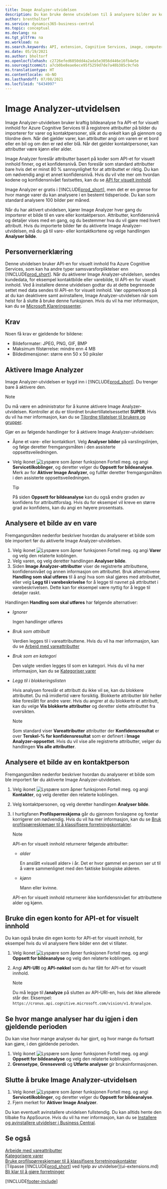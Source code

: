 ```yaml
---
title: Image Analyzer-utvidelsen
description: Du kan bruke denne utvidelsen til å analysere bilder av kontaktpersoner og varer for å finne attributter, slik at du kan raskt tilordne dem i Business Central.
author: brentholtorf
ms.service: dynamics365-business-central
ms.topic: conceptual
ms.devlang: na
ms.tgt_pltfrm: na
ms.workload: na
ms.search.keywords: API, extension, Cognitive Services, image, computer vision, attribute, tag, recognition
ms.date: 05/19/2021
ms.author: bholtorf
ms.openlocfilehash: c2726efed6050dd4a2ada5e3056d446e16fb4e5e
ms.sourcegitcommit: a7cb0be8eae6ece95f5259d7de7a48b385c9cfeb
ms.translationtype: HT
ms.contentlocale: nb-NO
ms.lasthandoff: 07/08/2021
ms.locfileid: "6434997"
---
```

# <a name="the-image-analyzer-extension"></a>Image Analyzer-utvidelsen

Image Analyzer-utvidelsen bruker kraftig bildeanalyse fra API-et for visuelt innhold for Azure Cognitive Services til å registrere attributter på bilder du importerer for varer og kontaktpersoner, slik at du enkelt kan gå gjennom og tilordne dem. Når det gjelder varer, kan attributter angi om varen er et bord eller en bil og om den er rød eller blå. Når det gjelder kontaktpersoner, kan attributter være kjønn eller alder.

Image Analyzer foreslår attributter basert på koder som API-et for visuelt innhold finner, og et konfidensnivå. Den foreslår som standard attributter bare hvis det er minst 80 % sannsynlighet for at attributtet er riktig. Du kan om nødvendig angi et annet konfidensnivå. Hvis du vil vite mer om hvordan kodene og konfidensnivået fastsettes, kan du se [API for visuelt innhold](https://go.microsoft.com/fwlink/?linkid=851476).  

Image Analyzer er gratis i [!INCLUDE[prod_short](includes/prod_short.md)], men det er en grense for hvor mange varer du kan analysere i en bestemt tidsperiode. Du kan som standard analysere 100 bilder per måned.

Når du har aktivert utvidelsen, kjører Image Analyzer hver gang du importerer et bilde til en vare eller kontaktperson. Attributter, konfidensnivå og detaljer vises med en gang, og du bestemmer hva du vil gjøre med hvert attributt. Hvis du importerte bilder før du aktiverte Image Analyzer-utvidelsen, må du gå til vare- eller kontaktkortene og velge handlingen **Analyser bilde**.  

## <a name="privacy-notice"></a>Personvernerklæring

Denne utvidelsen bruker API-en for visuelt innhold fra Azure Cognitive Services, som kan ha andre typer samsvarsforpliktelser enn [!INCLUDE[prod_short](includes/prod_short.md)]. Når du aktiverer Image Analyzer-utvidelsen, sendes kundedata, for eksempel kontaktbilde eller varebilde, til API-en for visuelt innhold. Ved å installere denne utvidelsen godtar du at dette begrensede settet med data sendes til API-en for visuelt innhold. Vær oppmerksom på at du kan deaktivere samt avinstallere, Image Analyzer-utvidelsen når som helst for å slutte å bruke denne funksjonen. Hvis du vil ha mer informasjon, kan du se [Microsoft Klareringssenter](https://go.microsoft.com/fwlink/?linkid=851463).

## <a name="requirements"></a>Krav

Noen få krav er gjeldende for bildene:

* Bildeformater: JPEG, PNG, GIF, BMP  
* Maksimum filstørrelse: mindre enn 4 MB  
* Bildedimensjoner: større enn 50 x 50 piksler  

## <a name="to-enable-image-analyzer"></a>Aktivere Image Analyzer

Image Analyzer-utvidelsen er bygd inn i [!INCLUDE[prod_short](includes/prod_short.md)]. Du trenger bare å aktivere den.

> [!NOTE]  
> Du må være en administrator for å kunne aktivere Image Analyzer-utvidelsen. Kontroller at du er tilordnet brukertillatelsessettet **SUPER**. Hvis du vil ha mer informasjon, kan du se [Tilordne tillatelser til brukere og grupper](ui-define-granular-permissions.md).

Gjør en av følgende handlinger for å aktivere Image Analyzer-utvidelsen:

* Åpne et vare- eller kontaktkort. Velg **Analyser bilder** på varslingslinjen, og følge deretter fremgangsmåten i den assisterte oppsettsveiledningen.  
* Velg ikonet ![Lyspære som åpner funksjonen Fortell meg.](media/ui-search/search_small.png "Fortell hva du vil gjøre") og angi **Servicetilkoblinger**, og deretter velger du **Oppsett for bildeanalyse**. Merk av for **Aktiver Image Analyzer**, og fullfør deretter fremgangsmåten i den assisterte oppsettsveiledningen.  

    > [!TIP]  
    > På siden **Oppsett for bildeanalyse** kan du også endre graden av konfidens for attributtforslag. Hvis du for eksempel vil kreve en større grad av konfidens, kan du angi en høyere prosentsats.

## <a name="to-analyze-an-image-of-an-item"></a>Analysere et bilde av en vare

Fremgangsmåten nedenfor beskriver hvordan du analyserer et bilde som ble importert før du aktiverte Image Analyzer-utvidelsen.  

1. Velg ikonet ![Lyspære som åpner funksjonen Fortell meg.](media/ui-search/search_small.png "Fortell hva du vil gjøre") og angi **Varer** og velg den relaterte koblingen.  
2. Velg varen, og velg deretter handlingen **Analyser bilde**.  
3. Siden **Image Analyzer-attributter** viser de registrerte attributtene, konfidensnivået og annen informasjon om attributtet. Bruk alternativene **Handling som skal utføres** til å angi hva som skal gjøres med attributtet, eller velg **Legg til i varebeskrivelse** for å legge til navnet på attributtet i varebeskrivelsen. Dette kan for eksempel være nyttig for å legge til detaljer raskt. 

Handlingen **Handling som skal utføres** har følgende alternativer:

  * *Ignorer*

    Ingen handlinger utføres
  * *Bruk som attributt*

    Verdien legges til i vareattributtene. Hvis du vil ha mer informasjon, kan du se [Arbeid med vareattributter](inventory-how-work-item-attributes.md)
  * *Bruk som en kategori*

    Den valgte verdien legges til som en kategori. Hvis du vil ha mer informasjon, kan du se [Kategoriser varer](inventory-how-categorize-items.md)
  * *Legg til i blokkeringslisten*

    Hvis analysen foreslår et attributt du ikke vil se, kan du blokkere attributtet. Du må imidlertid være forsiktig. Blokkerte attributter blir heller ikke foreslått for andre varer. Hvis du angrer at du blokkerte et attributt, kan du velge **Vis blokkerte attributter** og deretter slette attributtet fra oversikten.
  
    > [!NOTE]  
    > Som standard viser **Vareattributter** attributter der **Konfidensresultat** er over **Terskel-% for konfidensresultat** som er definert i **Image Analyzer-oppsettet**. Hvis du vil vise alle registrerte attributter, velger du handlingen **Vis alle attributter**.

## <a name="to-analyze-a-picture-of-a-contact-person"></a>Analysere et bilde av en kontaktperson

Fremgangsmåten nedenfor beskriver hvordan du analyserer et bilde som ble importert før du aktiverte Image Analyzer-utvidelsen.  

1. Velg ikonet ![Lyspære som åpner funksjonen Fortell meg.](media/ui-search/search_small.png "Fortell hva du vil gjøre") og angi **Kontakter**, og velg deretter den relaterte koblingen.  
2. Velg kontaktpersonen, og velg deretter handlingen **Analyser bilde**.  
3. I hurtigfanen **Profilspørreskjema** går du gjennom forslagene og foretar korrigerer om nødvendig. Hvis du vil ha mer informasjon, kan du se [Bruk profilspørreskjemaer til å klassifisere forretningskontakter](marketing-create-contact-profile-questionnaire.md).  

    > [!NOTE]  
    > 
    > API-en for visuelt innhold returnerer følgende attributter:
    > * *alder*
    >
    >     En anslått «visuell alder» i år. Det er hvor gammel en person ser ut til å være sammenlignet med den faktiske biologiske alderen.
    > * *kjønn*
    >
    >    Mann eller kvinne.
    > 
    > API-en for visuelt innhold returnerer ikke konfidensnivået for attributtene alder og kjønn.
  
## <a name="to-use-your-own-account-for-the-computer-vision-api"></a>Bruke din egen konto for API-et for visuelt innhold

Du kan også bruke din egen konto for API-et for visuelt innhold, for eksempel hvis du vil analysere flere bilder enn det vi tillater.  

1. Velg ikonet ![Lyspære som åpner funksjonen Fortell meg.](media/ui-search/search_small.png "Fortell hva du vil gjøre") og angi **Oppsett for bildeanalyse** og velg den relaterte koblingen.  
2. Angi **API-URI** og **API-nøkkel** som du har fått for API-et for visuelt innhold.  

    > [!NOTE]  
    > Du må legge til **/analyze** på slutten av API-URI-en, hvis det ikke allerede står der. Eksempel: ```https://cronus.api.cognitive.microsoft.com/vision/v1.0/analyze```.

## <a name="to-see-how-many-analyses-you-have-left-in-the-current-period"></a>Se hvor mange analyser har du igjen i den gjeldende perioden

Du kan vise hvor mange analyser du har gjort, og hvor mange du fortsatt kan gjøre, i den gjeldende perioden.  

1. Velg ikonet ![Lyspære som åpner funksjonen Fortell meg.](media/ui-search/search_small.png "Fortell hva du vil gjøre") og angi **Oppsett for bildeanalyse** og velg den relaterte koblingen.  
2. **Grensetype**, **Grenseverdi** og **Utførte analyser** gir bruksinformasjonen.  

## <a name="to-stop-using-the-image-analyzer-extension"></a>Slutte å bruke Image Analyzer-utvidelsen

1. Velg ikonet ![Lyspære som åpner funksjonen Fortell meg.](media/ui-search/search_small.png "Fortell hva du vil gjøre") og angi **Servicetilkoblinger**, og deretter velger du **Oppsett for bildeanalyse**.  
2. Fjern merket for **Aktiver Image Analyzer**.  

Du kan eventuelt avinstallere utvidelsen fullstendig. Du kan alltids hente den tilbake fra AppSource. Hvis du vil ha mer informasjon, kan du se [Installere og avinstallere utvidelser i Business Central](ui-extensions-install-uninstall.md#uninstalling-an-extension).  

## <a name="see-also"></a>Se også

[Arbeide med vareattributter](inventory-how-work-item-attributes.md)  
[Kategorisere varer](inventory-how-categorize-items.md)  
[Bruke profilspørreskjemaer til å klassifisere forretningskontakter](marketing-create-contact-profile-questionnaire.md)  
[Tilpasse [!INCLUDE[prod_short](includes/prod_short.md)] ved hjelp av utvidelser](ui-extensions.md)  
[Bli klar til å gjøre forretninger](ui-get-ready-business.md)  


[!INCLUDE[footer-include](includes/footer-banner.md)]
